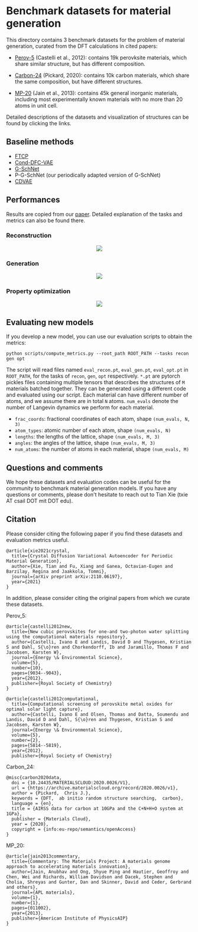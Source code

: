 # Benchmark datasets for material generation

This directory contains 3 benchmark datasets for the problem of material generation, curated from the DFT calculations in cited papers:

- [Perov-5](perov_5) (Castelli et al., 2012): contains 19k perovksite materials, which share similar structure, but has different composition.

- [Carbon-24](carbon_24) (Pickard, 2020): contains 10k carbon materials, which share the same composition, but have different structures.

- [MP-20](mp_20) (Jain et al., 2013): contains 45k general inorganic materials, including most experimentally known materials with no more than 20 atoms in unit cell.

Detailed descriptions of the datasets and visualization of structures can be found by clicking the links.

## Baseline methods

- [FTCP](https://github.com/PV-Lab/FTCP) 
- [Cond-DFC-VAE](https://github.com/by256/icsg3d)
- [G-SchNet](https://github.com/atomistic-machine-learning/G-SchNet)
- P-G-SchNet (our periodically adapted version of G-SchNet)
- [CDVAE](https://github.com/txie-93/cdvae) 

## Performances

Results are copied from our [paper](https://arxiv.org/abs/2110.06197). Detailed explanation of the tasks and metrics can also be found there.

### Reconstruction

<p align="center">
  <img src="../assets/recon.png" />
</p>

### Generation

<p align="center">
  <img src="../assets/gen.png" />
</p>

### Property optimization

<p align="center">
  <img src="../assets/opt.png" />
</p>

## Evaluating new models

If you develop a new model, you can use our evaluation scripts to obtain the metrics:

```
python scripts/compute_metrics.py --root_path ROOT_PATH --tasks recon gen opt
```

The script will read files named `eval_recon.pt`, `eval_gen.pt`, `eval_opt.pt` in `ROOT_PATH`, for the tasks of `recon`, `gen`, `opt` respectively. `*.pt` are pytorch pickles files containing multiple tensors that describes the structures of `M` materials batched together. They can be generated using a different code and evaluated using our script. Each material can have different number of atoms, and we assume there are in total `N` atoms. `num_evals` denote the number of Langevin dynamics we perform for each material.

- `frac_coords`: fractional coordinates of each atom, shape `(num_evals, N, 3)`
- `atom_types`: atomic number of each atom, shape `(num_evals, N)`
- `lengths`: the lengths of the lattice, shape `(num_evals, M, 3)`
- `angles`: the angles of the lattice, shape `(num_evals, M, 3)`
- `num_atoms`: the number of atoms in each material, shape `(num_evals, M)`

## Questions and comments

We hope these datasets and evaluation codes can be useful for the community to benchmark material generation models. If you have any questions or comments, please don't hesitate to reach out to Tian Xie (txie AT csail DOT mit DOT edu).

## Citation

Please consider citing the following paper if you find these datasets and evaluation metrics useful.

```
@article{xie2021crystal,
  title={Crystal Diffusion Variational Autoencoder for Periodic Material Generation},
  author={Xie, Tian and Fu, Xiang and Ganea, Octavian-Eugen and Barzilay, Regina and Jaakkola, Tommi},
  journal={arXiv preprint arXiv:2110.06197},
  year={2021}
}
```

In addition, please consider citing the original papers from which we curate these datasets.

Perov_5:

```
@article{castelli2012new,
  title={New cubic perovskites for one-and two-photon water splitting using the computational materials repository},
  author={Castelli, Ivano E and Landis, David D and Thygesen, Kristian S and Dahl, S{\o}ren and Chorkendorff, Ib and Jaramillo, Thomas F and Jacobsen, Karsten W},
  journal={Energy \& Environmental Science},
  volume={5},
  number={10},
  pages={9034--9043},
  year={2012},
  publisher={Royal Society of Chemistry}
}
```

```
@article{castelli2012computational,
  title={Computational screening of perovskite metal oxides for optimal solar light capture},
  author={Castelli, Ivano E and Olsen, Thomas and Datta, Soumendu and Landis, David D and Dahl, S{\o}ren and Thygesen, Kristian S and Jacobsen, Karsten W},
  journal={Energy \& Environmental Science},
  volume={5},
  number={2},
  pages={5814--5819},
  year={2012},
  publisher={Royal Society of Chemistry}
```

Carbon_24:

```
@misc{carbon2020data,
  doi = {10.24435/MATERIALSCLOUD:2020.0026/V1},
  url = {https://archive.materialscloud.org/record/2020.0026/v1},
  author = {Pickard,  Chris J.},
  keywords = {DFT,  ab initio random structure searching,  carbon},
  language = {en},
  title = {AIRSS data for carbon at 10GPa and the C+N+H+O system at 1GPa},
  publisher = {Materials Cloud},
  year = {2020},
  copyright = {info:eu-repo/semantics/openAccess}
}
```

MP_20:

```
@article{jain2013commentary,
  title={Commentary: The Materials Project: A materials genome approach to accelerating materials innovation},
  author={Jain, Anubhav and Ong, Shyue Ping and Hautier, Geoffroy and Chen, Wei and Richards, William Davidson and Dacek, Stephen and Cholia, Shreyas and Gunter, Dan and Skinner, David and Ceder, Gerbrand and others},
  journal={APL materials},
  volume={1},
  number={1},
  pages={011002},
  year={2013},
  publisher={American Institute of PhysicsAIP}
}
```

